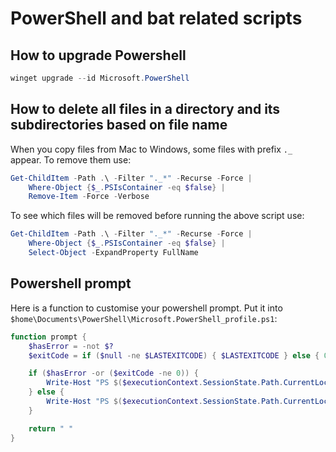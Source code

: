 # PowerShell and bat related scripts

## How to upgrade Powershell

```powershell
winget upgrade --id Microsoft.PowerShell
```

## How to delete all files in a directory and its subdirectories based on file name

When you copy files from Mac to Windows, some files with prefix `._` appear. To remove them use:

```powershell
Get-ChildItem -Path .\ -Filter "._*" -Recurse -Force |
    Where-Object {$_.PSIsContainer -eq $false} |
    Remove-Item -Force -Verbose
```

To see which files will be removed before running the above script use:

```powershell
Get-ChildItem -Path .\ -Filter "._*" -Recurse -Force |
    Where-Object {$_.PSIsContainer -eq $false} |
    Select-Object -ExpandProperty FullName
```

## Powershell prompt
Here is a function to customise your powershell prompt. Put it into `$home\Documents\PowerShell\Microsoft.PowerShell_profile.ps1`:

```powershell
function prompt {
    $hasError = -not $?
    $exitCode = if ($null -ne $LASTEXITCODE) { $LASTEXITCODE } else { 0 }

    if ($hasError -or ($exitCode -ne 0)) {
        Write-Host "PS $($executionContext.SessionState.Path.CurrentLocation)> " -ForegroundColor Red -NoNewline
    } else {
        Write-Host "PS $($executionContext.SessionState.Path.CurrentLocation)> " -NoNewline
    }

    return " "
}
```